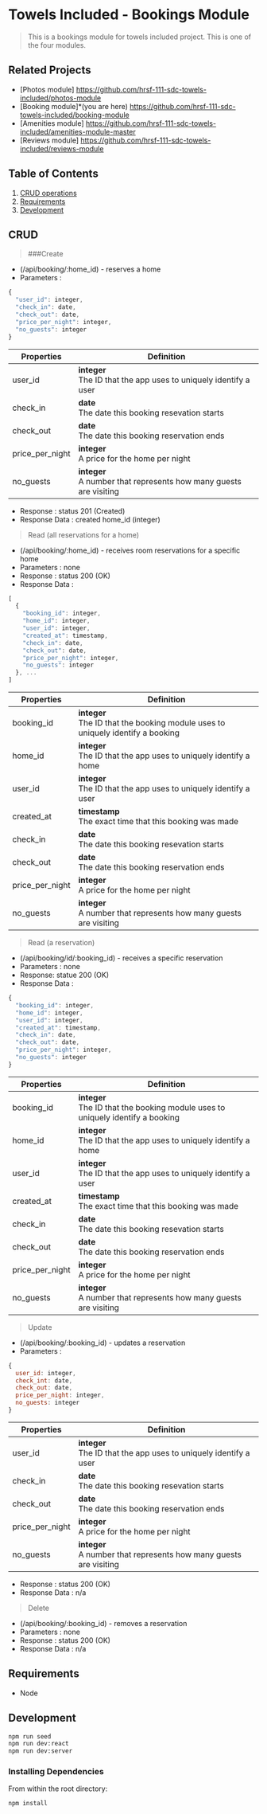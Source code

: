 # Towels Included - Bookings Module

> This is a bookings module for towels included project. This is one of the four modules.

## Related Projects

  - [Photos module] https://github.com/hrsf-111-sdc-towels-included/photos-module
  - [Booking module]*(you are here) https://github.com/hrsf-111-sdc-towels-included/booking-module
  - [Amenities module] https://github.com/hrsf-111-sdc-towels-included/amenities-module-master
  - [Reviews module] https://github.com/hrsf-111-sdc-towels-included/reviews-module

## Table of Contents

1. [CRUD operations](#CRUD)
2. [Requirements](#requirements)
3. [Development](#development)

## CRUD

> ###Create
- (/api/booking/:home_id) - reserves a home
- Parameters : 
```javascript
{
  "user_id": integer,
  "check_in": date,
  "check_out": date,
  "price_per_night": integer,
  "no_guests": integer
}
```
| Properties | Definition |
| --- | --- |
| user_id | **integer**<br>The ID that the app uses to uniquely identify a user |
| check_in | **date**<br>The date this booking resevation starts |
| check_out | **date**<br>The date this booking reservation ends |
| price_per_night | **integer**<br>A price for the home per night |
| no_guests | **integer**<br>A number that represents how many guests are visiting |

- Response : status 201 (Created)
- Response Data : created home_id (integer)

> Read (all reservations for a home)
- (/api/booking/:home_id) - receives room reservations for a specific home
- Parameters : none
- Response : status 200 (OK)
- Response Data : 
```javascript
[
  {
    "booking_id": integer,
    "home_id": integer,
    "user_id": integer,
    "created_at": timestamp,
    "check_in": date,
    "check_out": date,
    "price_per_night": integer,
    "no_guests": integer
  }, ...
]
```

| Properties | Definition |
| --- | --- |
| booking_id | **integer**<br>The ID that the booking module uses to uniquely identify a booking |
| home_id | **integer**<br>The ID that the app uses to uniquely identify a home |
| user_id | **integer**<br>The ID that the app uses to uniquely identify a user |
| created_at | **timestamp**<br>The exact time that this booking was made |
| check_in | **date**<br>The date this booking resevation starts |
| check_out | **date**<br>The date this booking reservation ends |
| price_per_night | **integer**<br>A price for the home per night |
| no_guests | **integer**<br>A number that represents how many guests are visiting |

> Read (a reservation)
- (/api/booking/id/:booking_id) - receives a specific reservation
- Parameters : none
- Response: statue 200 (OK)
- Response Data : 
```javascript
{
  "booking_id": integer,
  "home_id": integer,
  "user_id": integer,
  "created_at": timestamp,
  "check_in": date,
  "check_out": date,
  "price_per_night": integer,
  "no_guests": integer
}
```

| Properties | Definition |
| --- | --- |
| booking_id | **integer**<br>The ID that the booking module uses to uniquely identify a booking |
| home_id | **integer**<br>The ID that the app uses to uniquely identify a home |
| user_id | **integer**<br>The ID that the app uses to uniquely identify a user |
| created_at | **timestamp**<br>The exact time that this booking was made |
| check_in | **date**<br>The date this booking resevation starts |
| check_out | **date**<br>The date this booking reservation ends |
| price_per_night | **integer**<br>A price for the home per night |
| no_guests | **integer**<br>A number that represents how many guests are visiting |

> Update
- (/api/booking/:booking_id) - updates a reservation
- Parameters : 
```javascript
{
  user_id: integer,
  check_int: date,
  check_out: date,
  price_per_night: integer,
  no_guests: integer
}
```
| Properties | Definition |
| --- | --- |
| user_id | **integer**<br>The ID that the app uses to uniquely identify a user |
| check_in | **date**<br>The date this booking resevation starts |
| check_out | **date**<br>The date this booking reservation ends |
| price_per_night | **integer**<br>A price for the home per night |
| no_guests | **integer**<br>A number that represents how many guests are visiting |

- Response : status 200 (OK)
- Response Data : n/a

> Delete
- (/api/booking/:booking_id) - removes a reservation
- Parameters : none
- Response : status 200 (OK)
- Response Data : n/a

## Requirements

- Node

## Development

```sh
npm run seed
npm run dev:react
npm run dev:server
```

### Installing Dependencies

From within the root directory:

```sh
npm install
```
